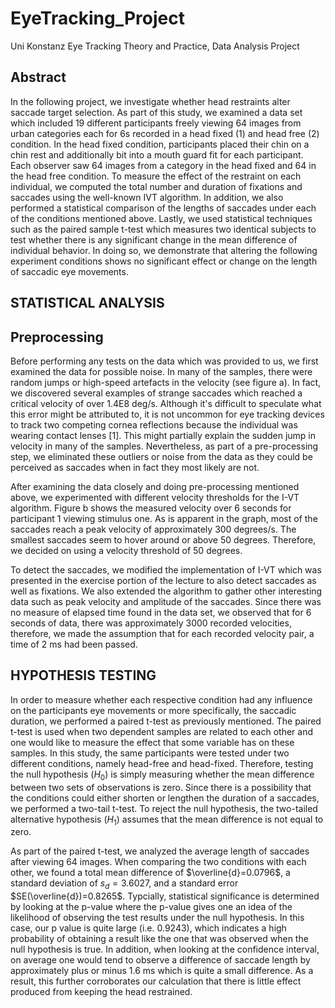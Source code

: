 # EyeTracking_Project
Uni Konstanz Eye Tracking Theory and Practice, Data Analysis Project 

## Abstract
In the following project, we investigate whether head restraints alter saccade target selection. As part of this study, we examined a data set which included 19 different participants freely viewing 64 images from urban categories each for 6s recorded in a head fixed (1) and head free (2) condition. In the head fixed condition, participants placed their chin on a chin rest and additionally bit into a mouth guard fit for each participant. Each observer saw 64 images from a category in the head fixed and 64 in the head free condition. To measure the effect of the restraint on each individual, we computed the total number and duration of fixations and saccades using the well-known IVT algorithm. In addition, we also performed a statistical comparison of the lengths of saccades under each of the conditions mentioned above. Lastly, we used statistical techniques such as the paired sample t-test which measures two identical subjects to test whether there is any significant change in the mean difference of individual behavior. In doing so, we demonstrate that altering the following experiment conditions shows no significant effect or change on the length of saccadic eye movements.

## STATISTICAL ANALYSIS

## Preprocessing
Before performing any tests on the data which was provided to us, we first examined the data for possible noise. In many of the samples, there were random jumps or high-speed artefacts in the velocity (see figure a). In fact, we discovered several examples of strange saccades which reached a critical velocity of over 1.4E8 deg/s. Although it's difficult to speculate what this error might be attributed to, it is not uncommon for eye tracking devices to track two competing cornea reflections because the individual was wearing contact lenses [1]. This might partially explain the sudden jump in velocity in many of the samples. Nevertheless, as part of a pre-processing step, we eliminated these outliers or noise from the data as they could be perceived as saccades when in fact they most likely are not. 

After examining the data closely and doing pre-processing mentioned above, we experimented with different velocity thresholds for the I-VT algorithm. Figure b shows the measured velocity over 6 seconds for participant 1 viewing stimulus one. As is apparent in the graph, most of the saccades reach a peak velocity of approximately 300 degrees/s. The smallest saccades seem to hover around or above 50 degrees. Therefore, we decided on using a velocity threshold of 50 degrees.

To detect the saccades, we modified the implementation of I-VT which was presented in the exercise portion of the lecture to also detect saccades as well as fixations. We also extended the algorithm to gather other interesting data such as peak velocity and amplitude of the saccades. Since there was no measure of elapsed time found in the data set, we observed that for 6 seconds of data, there was approximately 3000 recorded velocities, therefore, we made the assumption that for each recorded velocity pair, a time of 2 ms had been passed.

## HYPOTHESIS TESTING
In order to measure whether each respective condition had any influence on the participants eye movements or more specifically, the saccadic duration, we performed a paired t-test as previously mentioned. The paired t-test is used when two dependent samples are related to each other and one would like to measure the effect that some variable has on these samples. In this study, the same participants were tested under two different conditions, namely head-free and head-fixed. Therefore, testing the null hypothesis ($H_0$) is simply measuring whether the mean difference between two sets of observations is zero. Since there is a possibility that the conditions could either shorten or lengthen the duration of a saccades, we performed a two-tail t-test. To reject the null hypothesis, the two-tailed alternative hypothesis ($H_1$) assumes that the mean difference is not equal to zero.

As part of the paired t-test, we analyzed the average length of saccades after viewing 64 images. When comparing the two conditions with each other, we found a total mean difference of $\overline{d}=0.0796$, a standard deviation of  $s_{d}=3.6027$, and a standard error $SE(\overline{d})=0.8265$. Typcially, statistical significance is determined by looking at the p-value where the p-value gives one an idea of the likelihood of observing the test results under the null hypothesis. In this case, our p value is quite large (i.e. 0.9243), which indicates a high probability of obtaining a result like the one that was observed when the null hypothesis is true. In addition, when looking at the confidence interval, on average one would tend to observe a difference of saccade length by approximately plus or minus 1.6 ms which is quite a small difference. As a result, this further corroborates our calculation that there is little effect produced from keeping the head restrained. 


